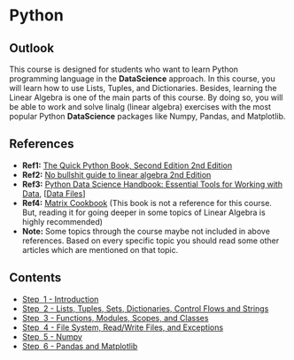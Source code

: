 # Python

## Outlook
This course is designed for students who want to learn Python programming language in the **DataScience** approach. In this course, you will learn how to use Lists, Tuples, and Dictionaries. Besides, learning the Linear Algebra is one of the main parts of this course. By doing so, you will be able to work and solve linalg (linear algebra) exercises with the most popular Python **DataScience** packages like Numpy, Pandas, and Matplotlib.

## References
- **Ref1:** [The Quick Python Book, Second Edition 2nd Edition](https://www.amazon.com/Quick-Python-Book-Second/dp/193518220X)
- **Ref2:** [No bullshit guide to linear algebra 2nd Edition](https://www.amazon.com/No-bullshit-guide-linear-algebra/dp/0992001021)
- **Ref3:** [Python Data Science Handbook: Essential Tools for Working with Data](https://www.amazon.com/Python-Data-Science-Handbook-Essential/dp/1491912057), [[Data Files](https://github.com/jakevdp/PythonDataScienceHandbook/tree/master/notebooks/data)]
- **Ref4:** [Matrix Cookbook](https://www.math.uwaterloo.ca/~hwolkowi/matrixcookbook.pdf) (This book is not a reference for this course. But, reading it for going deeper in some topics of Linear Algebra is highly recommended)
- **Note:** Some topics through the course maybe not included in above references. Based on every specific topic you should read some other articles which are mentioned on that topic. 

## Contents 

- [Step &nbsp;1 - Introduction](01-Introduction.md)
- [Step &nbsp;2 - Lists, Tuples, Sets, Dictionaries, Control Flows and Strings](02-Lists-Tuples-Sets-Dictionaries-ControlFlows-Strings.md)
- [Step &nbsp;3 - Functions, Modules, Scopes, and Classes](03-Functions-Modules-Scopes-Classes.md)
- [Step &nbsp;4 - File System, Read/Write Files, and Exceptions](04-FileSystem-ReadAndWriteFiles-Exceptions.md)
- [Step &nbsp;5 - Numpy](05-Numpy.md)
- [Step &nbsp;6 - Pandas and Matplotlib](06-Pandas-Matplotlib.md)

